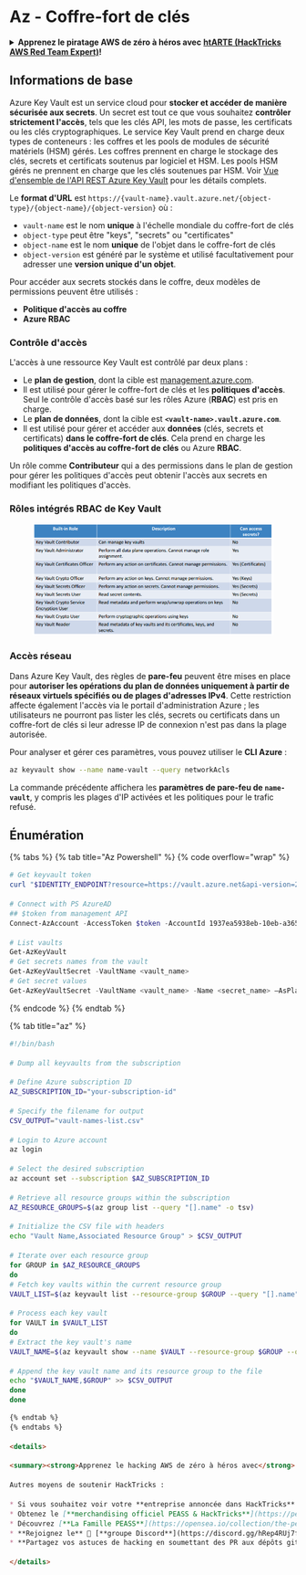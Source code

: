 # Az - Coffre-fort de clés

<details>

<summary><strong>Apprenez le piratage AWS de zéro à héros avec</strong> <a href="https://training.hacktricks.xyz/courses/arte"><strong>htARTE (HackTricks AWS Red Team Expert)</strong></a><strong>!</strong></summary>

Autres moyens de soutenir HackTricks :

* Si vous souhaitez voir votre **entreprise annoncée dans HackTricks** ou **télécharger HackTricks en PDF**, consultez les [**PLANS D'ABONNEMENT**](https://github.com/sponsors/carlospolop)!
* Obtenez le [**merchandising officiel PEASS & HackTricks**](https://peass.creator-spring.com)
* Découvrez [**La Famille PEASS**](https://opensea.io/collection/the-peass-family), notre collection d'[**NFTs**](https://opensea.io/collection/the-peass-family) exclusifs
* **Rejoignez le** 💬 [**groupe Discord**](https://discord.gg/hRep4RUj7f) ou le [**groupe telegram**](https://t.me/peass) ou **suivez** moi sur **Twitter** 🐦 [**@carlospolopm**](https://twitter.com/carlospolopm)**.**
* **Partagez vos astuces de piratage en soumettant des PR aux dépôts github** [**HackTricks**](https://github.com/carlospolop/hacktricks) et [**HackTricks Cloud**](https://github.com/carlospolop/hacktricks-cloud).

</details>

## Informations de base

Azure Key Vault est un service cloud pour **stocker et accéder de manière sécurisée aux secrets**. Un secret est tout ce que vous souhaitez **contrôler strictement l'accès**, tels que les clés API, les mots de passe, les certificats ou les clés cryptographiques. Le service Key Vault prend en charge deux types de conteneurs : les coffres et les pools de modules de sécurité matériels (HSM) gérés. Les coffres prennent en charge le stockage des clés, secrets et certificats soutenus par logiciel et HSM. Les pools HSM gérés ne prennent en charge que les clés soutenues par HSM. Voir [Vue d'ensemble de l'API REST Azure Key Vault](https://learn.microsoft.com/en-us/azure/key-vault/general/about-keys-secrets-certificates) pour les détails complets.

Le **format d'URL** est `https://{vault-name}.vault.azure.net/{object-type}/{object-name}/{object-version}` où :

* `vault-name` est le nom **unique** à l'échelle mondiale du coffre-fort de clés
* `object-type` peut être "keys", "secrets" ou "certificates"
* `object-name` est le nom **unique** de l'objet dans le coffre-fort de clés
* `object-version` est généré par le système et utilisé facultativement pour adresser une **version unique d'un objet**.

Pour accéder aux secrets stockés dans le coffre, deux modèles de permissions peuvent être utilisés :

* **Politique d'accès au coffre**
* **Azure RBAC**

### Contrôle d'accès <a href="#access-control" id="access-control"></a>

L'accès à une ressource Key Vault est contrôlé par deux plans :

* Le **plan de gestion**, dont la cible est [management.azure.com](http://management.azure.com/).
* Il est utilisé pour gérer le coffre-fort de clés et les **politiques d'accès**. Seul le contrôle d'accès basé sur les rôles Azure (**RBAC**) est pris en charge.
* Le **plan de données**, dont la cible est **`<vault-name>.vault.azure.com`**.
* Il est utilisé pour gérer et accéder aux **données** (clés, secrets et certificats) **dans le coffre-fort de clés**. Cela prend en charge les **politiques d'accès au coffre-fort de clés** ou Azure **RBAC**.

Un rôle comme **Contributeur** qui a des permissions dans le plan de gestion pour gérer les politiques d'accès peut obtenir l'accès aux secrets en modifiant les politiques d'accès.

### Rôles intégrés RBAC de Key Vault <a href="#rbac-built-in-roles" id="rbac-built-in-roles"></a>

<figure><img src="../../.gitbook/assets/image (3) (1) (1) (1).png" alt=""><figcaption></figcaption></figure>

### Accès réseau

Dans Azure Key Vault, des règles de **pare-feu** peuvent être mises en place pour **autoriser les opérations du plan de données uniquement à partir de réseaux virtuels spécifiés ou de plages d'adresses IPv4**. Cette restriction affecte également l'accès via le portail d'administration Azure ; les utilisateurs ne pourront pas lister les clés, secrets ou certificats dans un coffre-fort de clés si leur adresse IP de connexion n'est pas dans la plage autorisée.

Pour analyser et gérer ces paramètres, vous pouvez utiliser le **CLI Azure** :
```bash
az keyvault show --name name-vault --query networkAcls
```
La commande précédente affichera les **paramètres de pare-feu de `name-vault`**, y compris les plages d'IP activées et les politiques pour le trafic refusé.

## Énumération

{% tabs %}
{% tab title="Az Powershell" %}
{% code overflow="wrap" %}
```powershell
# Get keyvault token
curl "$IDENTITY_ENDPOINT?resource=https://vault.azure.net&api-version=2017-09-01" -H secret:$IDENTITY_HEADER

# Connect with PS AzureAD
## $token from management API
Connect-AzAccount -AccessToken $token -AccountId 1937ea5938eb-10eb-a365-10abede52387 -KeyVaultAccessToken $keyvaulttoken

# List vaults
Get-AzKeyVault
# Get secrets names from the vault
Get-AzKeyVaultSecret -VaultName <vault_name>
# Get secret values
Get-AzKeyVaultSecret -VaultName <vault_name> -Name <secret_name> –AsPlainText
```
{% endcode %}
{% endtab %}

{% tab title="az" %}
```bash
#!/bin/bash

# Dump all keyvaults from the subscription

# Define Azure subscription ID
AZ_SUBSCRIPTION_ID="your-subscription-id"

# Specify the filename for output
CSV_OUTPUT="vault-names-list.csv"

# Login to Azure account
az login

# Select the desired subscription
az account set --subscription $AZ_SUBSCRIPTION_ID

# Retrieve all resource groups within the subscription
AZ_RESOURCE_GROUPS=$(az group list --query "[].name" -o tsv)

# Initialize the CSV file with headers
echo "Vault Name,Associated Resource Group" > $CSV_OUTPUT

# Iterate over each resource group
for GROUP in $AZ_RESOURCE_GROUPS
do
# Fetch key vaults within the current resource group
VAULT_LIST=$(az keyvault list --resource-group $GROUP --query "[].name" -o tsv)

# Process each key vault
for VAULT in $VAULT_LIST
do
# Extract the key vault's name
VAULT_NAME=$(az keyvault show --name $VAULT --resource-group $GROUP --query "name" -o tsv)

# Append the key vault name and its resource group to the file
echo "$VAULT_NAME,$GROUP" >> $CSV_OUTPUT
done
done
```
```markdown
{% endtab %}
{% endtabs %}

<details>

<summary><strong>Apprenez le hacking AWS de zéro à héros avec</strong> <a href="https://training.hacktricks.xyz/courses/arte"><strong>htARTE (HackTricks AWS Red Team Expert)</strong></a><strong>!</strong></summary>

Autres moyens de soutenir HackTricks :

* Si vous souhaitez voir votre **entreprise annoncée dans HackTricks** ou **télécharger HackTricks en PDF**, consultez les [**PLANS D'ABONNEMENT**](https://github.com/sponsors/carlospolop)!
* Obtenez le [**merchandising officiel PEASS & HackTricks**](https://peass.creator-spring.com)
* Découvrez [**La Famille PEASS**](https://opensea.io/collection/the-peass-family), notre collection d'[**NFTs**](https://opensea.io/collection/the-peass-family) exclusifs
* **Rejoignez le** 💬 [**groupe Discord**](https://discord.gg/hRep4RUj7f) ou le [**groupe telegram**](https://t.me/peass) ou **suivez**-moi sur **Twitter** 🐦 [**@carlospolopm**](https://twitter.com/carlospolopm)**.**
* **Partagez vos astuces de hacking en soumettant des PR aux dépôts github** [**HackTricks**](https://github.com/carlospolop/hacktricks) et [**HackTricks Cloud**](https://github.com/carlospolop/hacktricks-cloud).

</details>
```
